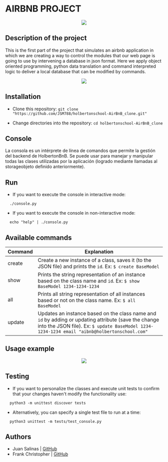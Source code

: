 # AIRBNB PROJECT

<p align="center">
  <img src="https://raw.githubusercontent.com/bdbaraban/AirBnB_clone/master/assets/hbnb_logo.png"/>
</p>

## Description of the project

This is the first part of the project that simulates an airbnb application in which we are creating a way to control the modules that our web page is going to use by intervening a database in json format. Here we apply object oriented programming, python data translation and command interpreted logic to deliver a local database that can be modified by commands.

<p align="center"> <img src="https://raw.githubusercontent.com/daorejuela1/AirBnB_clone/master/images/console_airbnb.png"/> </p>

## Installation

- Clone this repository: `git clone "https://github.com/JSM788/holbertonschool-AirBnB_clone.git"`

- Change directories into the repository: `cd holbertonschool-AirBnB_clone`

## Console
La consola es un intérprete de línea de comandos que permite la gestión del backend de HolbertonBnB. Se puede usar para manejar y manipular todas las clases utilizadas por la aplicación (logrado mediante llamadas al storageobjeto definido anteriormente).


## Run

- If you want to execute the console in interactive mode:
```
  ./console.py
```

- If you want to execute the console in non-interactive mode:
```
  echo "help" | ./console.py
```

## Available commands
|Command| Explanation |
|--|--|
| create | Create a new instance of a class, saves it (to the JSON file) and prints the `id`. Ex: `$ create BaseModel`  |
| show | Prints the string representation of an instance based on the class name and `id`. Ex: `$ show BaseModel 1234-1234-1234` |
| all | Prints all string representation of all instances based or not on the class name. Ex: `$ all BaseModel` |
| update | Updates an instance based on the class name and `id` by adding or updating attribute (save the change into the JSON file). Ex: `$ update BaseModel 1234-1234-1234 email "aibnb@holbertonschool.com"` |

## Usage example

<p align="center">
  <img src="https://github.com/JSM788/holbertonschool-AirBnB_clone/blob/main/visual/commands.gif"/>
</p>


## Testing

- If you want to personalize the classes and execute unit tests to confirm that your changes haven't modify the functionality use:

```
  python3 -m unittest discover tests
```

- Alternatively, you can specify a single test file to run at a time:

```
  python3 unittest -m tests/test_console.py
```


## Authors


- Juan Salinas | [GitHub](https://github.com/JSM788)
- Frank Christopher | [GitHub](https://github.com/QuispeFrank)
